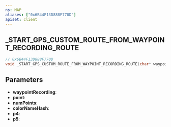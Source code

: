 ```yaml
---
ns: MAP
aliases: ["0x6B44F13D888F770D"]
apiset: client
---
```

## _START_GPS_CUSTOM_ROUTE_FROM_WAYPOINT_RECORDING_ROUTE

```c
// 0x6B44F13D888F770D
void _START_GPS_CUSTOM_ROUTE_FROM_WAYPOINT_RECORDING_ROUTE(char* waypointRecording,int point,int numPoints,Hash colorNameHash,BOOL p4,BOOL p5);
```


## Parameters
* **waypointRecording**:
* **point**:
* **numPoints**:
* **colorNameHash**:
* **p4**:
* **p5**: